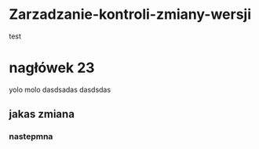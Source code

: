 # Zarzadzanie-kontroli-zmiany-wersji
test

# nagłówek 23

yolo molo
dasdsadas dasdsdas

## jakas zmiana 


### nastepmna
